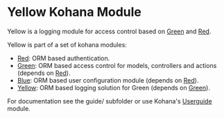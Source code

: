 # Yellow Kohana Module

Yellow is a logging module for access control based on [Green](https://github.com/davidstutz/kohana-green) and [Red](https://github.com/davidstutz/kohana-red).

Yellow is part of a set of kohana modules:
* [Red](https://github.com/davidstutz/kohana-red): ORM based authentication.
* [Green](https://github.com/davidstutz/kohana-green): ORM based access control for models, controllers and actions (depends on [Red](https://github.com/Phrax1337/kohana-red)).
* [Blue](https://github.com/davidstutz/kohana-blue): ORM based user configuration module (depends on [Red](https://github.com/Phrax1337/kohana-red)).
* [Yellow](https://github.com/davidstutz/kohana-yellow): ORM based logging solution for Green (depends on [Green](https://github.com/Phrax1337/kohana-green)).

For documentation see the guide/ subfolder or use Kohana's [Userguide](https://github.com/kohana/userguide) module.